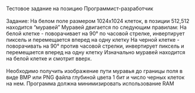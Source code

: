 Тестовое задание на позицию Программист-разработчик
</br></br>
Задание: На белом поле размером 1024x1024 клеток, в позиции 512,512 находится “муравей” Муравей двигается по следующим правилам: На белой клетке - поворачивает на 90° по часовой стрелке, инвертирует пиксель и перемещается вперед на одну клетку На черной клетке - поворачивать на 90° против часовой стрелки, инвертирует пиксель и перемещается вперед на одну клетку Изначально муравей находится на белой клетке и смотрит вверх.
</br></br>
Необходимо получить изображение пути муравья до границы поля в виде BMP или PNG файла глубиной цвета 1 бит и число черных клеток на нем. Программа должна минимизировать использование RAM